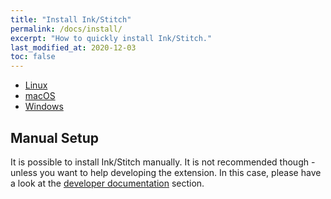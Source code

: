 ```yaml
---
title: "Install Ink/Stitch"
permalink: /docs/install/
excerpt: "How to quickly install Ink/Stitch."
last_modified_at: 2020-12-03
toc: false
---
```

* <i class="fab fa-linux"></i> [Linux](/docs/install-linux/)
* <i class="fab fa-apple"></i> [macOS](/docs/install-macos/)
* <i class="fab fa-windows"></i> [Windows](/docs/install-windows/)

## Manual Setup

It is possible to install Ink/Stitch manually. It is not recommended though - unless you want to help developing the extension.
In this case, please have a look at the [developer documentation](/developers/inkstitch/manual-setup/) section.
